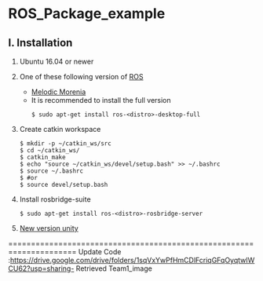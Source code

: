 
# ROS_Package_example
## I. Installation
1. Ubuntu 16.04 or newer
2. One of these following version of [ROS](https://ros.org)

    - [Melodic Morenia](http://wiki.ros.org/melodic)
    - It is recommended to install the full version
      ```
      $ sudo apt-get install ros-<distro>-desktop-full
      ```
      
3. Create catkin workspace
    ```
    $ mkdir -p ~/catkin_ws/src
    $ cd ~/catkin_ws/
    $ catkin_make
    $ echo "source ~/catkin_ws/devel/setup.bash" >> ~/.bashrc
    $ source ~/.bashrc
    $ #or
    $ source devel/setup.bash
    ```
  
4. Install rosbridge-suite
    ```
    $ sudo apt-get install ros-<distro>-rosbridge-server
    ```
5. [New version unity](https://drive.google.com/drive/u/0/folders/1ShsdXU_2Dk86wIaTQb9mbJNWgT3kEy0_?hl=en)






=====================================================================
Update Code :https://drive.google.com/drive/folders/1sqVxYwPfHmCDlFcriqGFqOyqtwIWCU62?usp=sharing- Retrieved Team1_image

